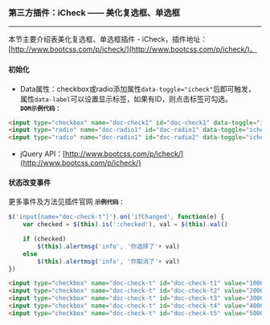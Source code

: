 ### 第三方插件：iCheck —— 美化复选框、单选框
***
本节主要介绍表美化复选框、单选框插件 - iCheck，插件地址：[http://www.bootcss.com/p/icheck/](http://www.bootcss.com/p/icheck/)。
#### 初始化
* Data属性：checkbox或radio添加属性`data-toggle="icheck"`后即可触发，属性`data-label`可以设置显示标签，如果有ID，则点击标签可勾选。<br>
**`DOM示例代码：`**
```html
<input type="checkbox" name="doc-check1" id="doc-check1" data-toggle="icheck" data-label="我是一个复选框">
<input type="radio" name="doc-radio1" id="doc-radio1" data-toggle="icheck" data-label="单选1">
<input type="radio" name="doc-radio1" id="doc-radio2" data-toggle="icheck" data-label="单选2">
```
* jQuery API：[http://www.bootcss.com/p/icheck/](http://www.bootcss.com/p/icheck/)
#### 状态改变事件
更多事件及方法见插件官网
**`示例代码：`**
```js
$('input[name="doc-check-t"]').on('ifChanged', function(e) {
    var checked = $(this).is(':checked'), val = $(this).val()

    if (checked)
        $(this).alertmsg('info', '你选择了'+ val)
    else
        $(this).alertmsg('info', '你取消了'+ val)
})
```
```html
<input type="checkbox" name="doc-check-t" id="doc-check-t1" value="1000" data-toggle="icheck" data-label="1000">
<input type="checkbox" name="doc-check-t" id="doc-check-t2" value="2000" data-toggle="icheck" data-label="2000">
<input type="checkbox" name="doc-check-t" id="doc-check-t3" value="3000" data-toggle="icheck" data-label="3000">
<input type="checkbox" name="doc-check-t" id="doc-check-t4" value="4000" data-toggle="icheck" data-label="4000">
<input type="checkbox" name="doc-check-t" id="doc-check-t5" value="5000" data-toggle="icheck" data-label="5000">
```